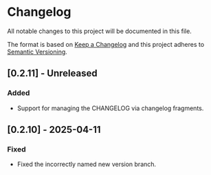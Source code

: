 # Changelog

All notable changes to this project will be documented in this file.

The format is based on [Keep a Changelog](http://keepachangelog.com/)
and this project adheres to [Semantic Versioning](http://semver.org/).

## [0.2.11] - Unreleased

### Added

- Support for managing the CHANGELOG via changelog fragments.

## [0.2.10] - 2025-04-11

### Fixed

- Fixed the incorrectly named new version branch.
